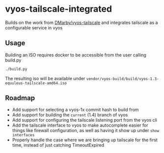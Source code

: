 # vyos-tailscale-integrated

Builds on the work from [DMarby/vyos-tailscale](https://github.com/DMarby/vyos-tailscale) and integrates tailscale as a configurable service in vyos

## Usage

Building an ISO requires docker to be accessible from the user calling build.py

```bash
./build.py
```

The resulting iso will be available under `vendor/vyos-build/build/vyos-1.3-equuleus-tailscale-amd64.iso`

## Roadmap

- Add support for selecting a vyos-1x commit hash to build from
- Add support for building the `current` (1.4) branch of vyos
- Add support for configuring the tailscale listening port from the vyos cli
- Add the tailscale interface to vyos to make autocomplete easier for things like firewall configuration, as well as having it show up under `show interfaces`
- Properly handle the case where we are bringing up tailscale for the first time, instead of just catching TimeoutExpired